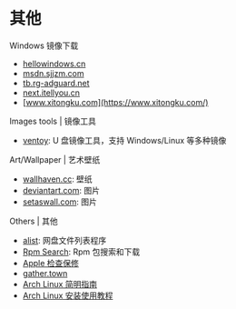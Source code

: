 # 其他

Windows 镜像下载
- [hellowindows.cn](https://www.hellowindows.cn/)
- [msdn.sjjzm.com](https://msdn.sjjzm.com/)
- [tb.rg-adguard.net](https://tb.rg-adguard.net/public.php?lang=zh-CN/)
- [next.itellyou.cn](https://next.itellyou.cn/)
- [www.xitongku.com](https://www.xitongku.com/)


Images tools | 镜像工具
- [ventoy](https://www.ventoy.net): U 盘镜像工具，支持 Windows/Linux 等多种镜像


Art/Wallpaper | 艺术壁纸
- [wallhaven.cc](https://wallhaven.cc/): 壁纸
- [deviantart.com](https://www.deviantart.com/): 图片
- [setaswall.com](https://www.setaswall.com/): 图片


Others | 其他
- [alist](https://alist.nn.ci/): 网盘文件列表程序
- [Rpm Search](http://rpm.pbone.net/): Rpm 包搜索和下载
- [Apple 检查保修](https://checkcoverage.apple.com/cn/zh)
- [gather.town](https://app.gather.town/app)
- [Arch Linux 简明指南](https://arch.icekylin.online/)
- [Arch Linux 安装使用教程](https://archlinuxstudio.github.io/ArchLinuxTutorial)
